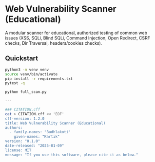 # Web Vulnerability Scanner (Educational)

A modular scanner for educational, authorized testing of common web issues (XSS, SQLi, Blind SQLi, Command Injection, Open Redirect, CSRF checks, Dir Traversal, headers/cookies checks).

## Quickstart
```bash
python3 -m venv venv
source venv/bin/activate
pip install -r requirements.txt
pytest -q

python full_scan.py

---

### CITATION.cff 
cat > CITATION.cff << 'EOF'
cff-version: 1.2.0
title: Web Vulnerability Scanner (Educational)
authors:
  - family-names: "Budhlakoti"
    given-names: "Kartik"
version: "0.1.0"
date-released: "2025-01-09"
license: MIT
message: "If you use this software, please cite it as below."
